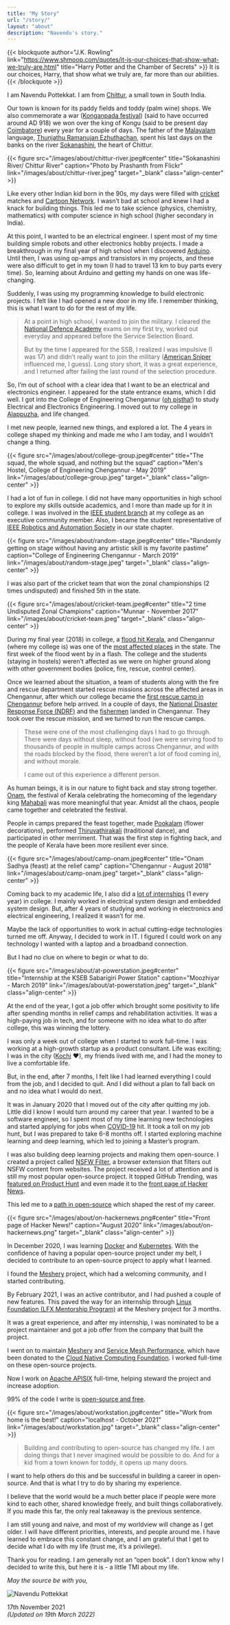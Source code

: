 ```yaml
---
title: "My Story"
url: "/story/"
layout: "about"
description: "Navendu's story."
---
```


{{< blockquote author="J.K. Rowling" link="https://www.shmoop.com/quotes/it-is-our-choices-that-show-what-we-truly-are.html" title="Harry Potter and the Chamber of Secrets" >}}
  It is our choices, Harry, that show what we truly are, far more than our abilities.
{{< /blockquote >}}

I am Navendu Pottekkat. I am from [Chittur](https://goo.gl/maps/5AhUrxvBZMiFrbYB6), a small town in South India.

Our town is known for its paddy fields and toddy (palm wine) shops. We also commemorate a war ([Konganpada festival](https://www.onmanorama.com/travel/kerala/2018/06/30/konganpada-a-war-that-became-a-festival.html)) (said to have occurred around AD 918) we won over the king of Kongu (said to be present day [Coimbatore](https://goo.gl/maps/pERBjPQX8NEPw1kx6)) every year for a couple of days. The father of the [Malayalam](https://en.wikipedia.org/wiki/Malayalam) language, [Thunjathu Ramanujan Ezhuthachan](https://en.wikipedia.org/wiki/Thunchaththu_Ezhuthachan), spent his last days on the banks on the river [Sokanashini](https://en.wikipedia.org/wiki/Kannadipuzha_River), the heart of Chittur.

{{< figure src="/images/about/chittur-river.jpeg#center" title="Sokanashini River/ Chittur River" caption="Photo by Prashanth from Flickr" link="/images/about/chittur-river.jpeg" target="_blank" class="align-center" >}}

Like every other Indian kid born in the 90s, my days were filled with [cricket](https://en.wikipedia.org/wiki/Cricket) matches and [Cartoon Network](https://en.wikipedia.org/wiki/Cartoon_Network). I wasn’t bad at school and knew I had a knack for building things. This led me to take science (physics, chemistry, mathematics) with computer science in high school (higher secondary in India).

At this point, I wanted to be an electrical engineer. I spent most of my time building simple robots and other electronics hobby projects. I made a breakthrough in my final year of high school when I discovered [Arduino](https://www.arduino.cc/). Until then, I was using op-amps and transistors in my projects, and these were also difficult to get in my town (I had to travel 13 km to buy parts every time). So, learning about Arduino and getting my hands on one was life-changing.

Suddenly, I was using my programming knowledge to build electronic projects. I felt like I had opened a new door in my life. I remember thinking, this is what I want to do for the rest of my life.

> At a point in high school, I wanted to join the military. I cleared the [National Defence Academy](https://www.nda.nic.in/) exams on my first try, worked out everyday and appeared before the Service Selection Board.
> 
> But by the time I appeared for the SSB, I realized I was impulsive (I was 17) and didn’t really want to join the military ([American Sniper](https://www.imdb.com/title/tt2179136/) influenced me, I guess). Long story short, it was a great experience, and I returned after failing the last round of the selection procedure.

So, I’m out of school with a clear idea that I want to be an electrical and electronics engineer. I appeared for the state entrance exams, which I did well. I got into the College of Engineering Chengannur ([oh pistha!](https://www.facebook.com/100000500930027/videos/2595263980500274/)) to study Electrical and Electronics Engineering. I moved out to my college in [Alappuzha](https://www.google.com/search?q=alappuzha&sxsrf=AOaemvL-vjVXguyMDg1VX_fiORigu4p7tA:1637144237369&source=lnms&tbm=isch&sa=X&ved=2ahUKEwjA9drFlZ_0AhWsxzgGHWICBggQ_AUoAnoECAEQBA&biw=1279&bih=884&dpr=1), and life changed.

I met new people, learned new things, and explored a lot. The 4 years in college shaped my thinking and made me who I am today, and I wouldn’t change a thing.

{{< figure src="/images/about/college-group.jpeg#center" title="The squad, the whole squad, and nothing but the squad" caption="Men's Hostel, College of Engineering Chengannur - May 2019" link="/images/about/college-group.jpeg" target="_blank" class="align-center" >}}

I had a lot of fun in college. I did not have many opportunities in high school to explore my skills outside academics, and I more than made up for it in college. I was involved in the [IEEE student branch](https://www.facebook.com/IEEECEC/) at my college as an executive community member. Also, I became the student representative of [IEEE Robotics and Automation Society](https://www.ieee-ras.org/) in our state chapter.

{{< figure src="/images/about/random-stage.jpeg#center" title="Randomly getting on stage without having any artistic skill is my favorite pastime" caption="College of Engineering Chengannur - March 2019" link="/images/about/random-stage.jpeg" target="_blank" class="align-center" >}}

I was also part of the cricket team that won the zonal championships (2 times undisputed) and finished 5th in the state.

{{< figure src="/images/about/cricket-team.jpeg#center" title="2 time Undisputed Zonal Champions" caption="Munnar - November 2017" link="/images/about/cricket-team.jpeg" target="_blank" class="align-center" >}}

During my final year (2018) in college, a [flood hit Kerala](https://en.wikipedia.org/wiki/2018_Kerala_floods), and Chengannur (where my college is) was one of the [most affected places](https://www.newindianexpress.com/thesundaystandard/2018/aug/18/kerala-floods-horror-and-heartache-at-chengannur-1859525.html) in the state. The first week of the flood went by in a flash. The college and the students (staying in hostels) weren’t affected as we were on higher ground along with other government bodies (police, fire, rescue, control center).

Once we learned about the situation, a team of students along with the fire and rescue department started rescue missions across the affected areas in Chengannur, after which our college became the [first rescue camp in Chengannur](https://www.thequint.com/videos/kerala-floods-chengannur-rebuilding#read-more) before help arrived. In a couple of days, the [National Disaster Response Force (NDRF)](https://en.wikipedia.org/wiki/National_Disaster_Response_Force) and the [fishermen](https://indianexpress.com/article/india/kerala-floods-fishermen-relief-rescue-operation-5317511/) landed in Chengannur. They took over the rescue mission, and we turned to run the rescue camps.

> These were one of the most challenging days I had to go through. There were days without sleep, without food (we were serving food to thousands of people in multiple camps across Chengannur, and with the roads blocked by the flood, there weren’t a lot of food coming in), and without morale. 
> 
> I came out of this experience a different person.

As human beings, it is in our nature to fight back and stay strong together. [Onam](https://en.wikipedia.org/wiki/Onam), the festival of Kerala celebrating the homecoming of the legendary king [Mahabali](https://en.wikipedia.org/wiki/Mahabali) was more meaningful that year. Amidst all the chaos, people came together and celebrated the festival.

People in camps prepared the feast together, made [Pookalam](https://www.google.com/search?q=pookalam&sxsrf=AOaemvJzbVE3FDFBke4xBdmRMl_vH1wxyQ:1637157761847&source=lnms&tbm=isch&sa=X&ved=2ahUKEwiSudf2x5_0AhVTqksFHdpADfQQ_AUoAXoECAEQAw&biw=1280&bih=948&dpr=1) (flower decorations), performed [Thiruvathirakali](https://www.keralatourism.org/artforms/thiruvathirakali/21) (traditional dance), and participated in other merriment. That was the first step in fighting back, and the people of Kerala have been more resilient ever since.

{{< figure src="/images/about/camp-onam.jpeg#center" title="Onam Sadhya (feast) at the relief camp" caption="Chengannur - August 2018" link="/images/about/camp-onam.jpeg" target="_blank" class="align-center" >}}

Coming back to my academic life, I also did a [lot of internships](https://www.linkedin.com/in/navendup/) (1 every year) in college. I mainly worked in electrical system design and embedded system design. But, after 4 years of studying and working in electronics and electrical engineering, I realized it wasn’t for me.

Maybe the lack of opportunities to work in actual cutting-edge technologies turned me off. Anyway, I decided to work in IT. I figured I could work on any technology I wanted with a laptop and a broadband connection.

But I had no clue on where to begin or what to do.

{{< figure src="/images/about/at-powerstation.jpeg#center" title="Internship at the KSEB Sabarigiri Power Station" caption="Moozhiyar - March 2019" link="/images/about/at-powerstation.jpeg" target="_blank" class="align-center" >}}

At the end of the year, I got a job offer which brought some positivity to life after spending months in relief camps and rehabilitation activities. It was a high-paying job in tech, and for someone with no idea what to do after college, this was winning the lottery.

I was only a week out of college when I started to work full-time. I was working at a high-growth startup as a product consultant. Life was exciting; I was in the city ([Kochi](https://en.wikipedia.org/wiki/Kochi) ♥), my friends lived with me, and I had the money to live a comfortable life.

But, in the end, after 7 months, I felt like I had learned everything I could from the job, and I decided to quit. And I did without a plan to fall back on and no idea what I would do next.

It was in January 2020 that I moved out of the city after quitting my job. Little did I know I would turn around my career that year. I wanted to be a software engineer, so I spent most of my time learning new technologies and started applying for jobs when [COVID-19](https://en.wikipedia.org/wiki/COVID-19) hit. It took a toll on my job hunt, but I was prepared to take 6-8 months off. I started exploring machine learning and deep learning, which led to joining a Master’s program.

I was also building deep learning projects and making them open-source. I created a project called [NSFW Filter](https://nsfw-filter.com/), a browser extension that filters out NSFW content from websites. The project received a lot of attention and is still my most popular open-source project. It topped GitHub Trending, was [featured on Product Hunt](https://www.producthunt.com/posts/nsfw-filter) and even made it to the [front page of Hacker News](https://news.ycombinator.com/item?id=24251131).

This led me to a [path in open-source](https://twitter.com/realPottekkat/status/1446819951902281733) which shaped the rest of my career.

{{< figure src="/images/about/on-hackernews.png#center" title="Front page of Hacker News!" caption="August 2020" link="/images/about/on-hackernews.png" target="_blank" class="align-center" >}}

In December 2020, I was learning [Docker](https://www.docker.com/) and [Kubernetes](https://kubernetes.io/). With the confidence of having a popular open-source project under my belt, I decided to contribute to an open-source project to apply what I learned.

I found the [Meshery](https://meshery.io/) project, which had a welcoming community, and I started contributing.

By February 2021, I was an active contributor, and I had pushed a couple of new features. This paved the way for an internship through [Linux Foundation (LFX Mentorship Program)](https://mentorship.lfx.linuxfoundation.org/) at the Meshery project for 3 months.

It was a great experience, and after my internship, I was nominated to be a project maintainer and got a job offer from the company that built the project.

I went on to maintain [Meshery](https://meshery.io/) and [Service Mesh Performance](https://smp-spec.io/), which have been donated to the [Cloud Native Computing Foundation](https://www.cncf.io/). I worked full-time on these open-source projects.

Now I work on [Apache APISIX](https://apisix.apache.org/) full-time, helping steward the project and increase adoption.

99% of the code I write is [open-source and free](https://github.com/pottekkat).

{{< figure src="/images/about/workstation.jpg#center" title="Work from home is the best!" caption="localhost - October 2021" link="/images/about/workstation.jpg" target="_blank" class="align-center" >}}

> Building and contributing to open-source has changed my life. I am doing things that I never imagined would be possible to do. And for a kid from a town known for toddy, it opens up many doors.

I want to help others do this and be successful in building a career in open-source. And that is what I try to do by sharing my experience.

I believe that the world would be a much better place if people were more kind to each other, shared knowledge freely, and built things collaboratively. If you made this far, the only real takeaway is the previous sentence.

I am still young and naive, and most of my worldview will change as I get older. I will have different priorities, interests, and people around me. I have learned to embrace this constant change, and I am grateful that I get to decide what I do with my life (trust me, it’s a privilege).

Thank you for reading. I am generally not an “open book”. I don’t know why I decided to write this, but here it is - a little TMI about my life.

_May the source be with you,_

![Navendu Pottekkat](/logo.svg)

17th November 2021\
_(Updated on 19th March 2022)_
